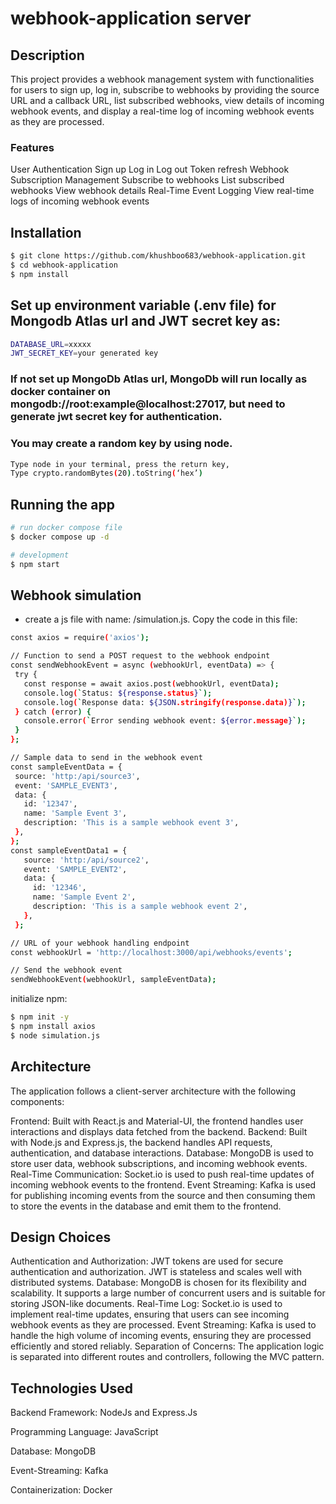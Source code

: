 # webhook-application server

## Description

This project provides a webhook management system with functionalities for users to sign up, log in, subscribe to webhooks by providing the source URL and a callback URL, list subscribed webhooks, view details of incoming webhook events, and display a real-time log of incoming webhook events as they are processed.

### Features
User Authentication
Sign up
Log in
Log out
Token refresh
Webhook Subscription Management
Subscribe to webhooks
List subscribed webhooks
View webhook details
Real-Time Event Logging
View real-time logs of incoming webhook events

## Installation

```bash
$ git clone https://github.com/khushboo683/webhook-application.git
$ cd webhook-application
$ npm install
```
## Set up environment variable (.env file) for Mongodb Atlas url and JWT secret key as:

```bash
DATABASE_URL=xxxxx 
JWT_SECRET_KEY=your generated key
```
### If not set up MongoDb Atlas url, MongoDb will run locally as docker container on mongodb://root:example@localhost:27017, but need to generate jwt secret key for authentication.
### You may create a random key by using node.

```bash
Type node in your terminal, press the return key,
Type crypto.randomBytes(20).toString(‘hex’)
```

## Running the app

```bash
# run docker compose file
$ docker compose up -d

# development
$ npm start

```
## Webhook simulation
- create a js file with name: /simulation.js. Copy the code in this file:
 ```bash
const axios = require('axios');

// Function to send a POST request to the webhook endpoint
const sendWebhookEvent = async (webhookUrl, eventData) => {
  try {
    const response = await axios.post(webhookUrl, eventData);
    console.log(`Status: ${response.status}`);
    console.log(`Response data: ${JSON.stringify(response.data)}`);
  } catch (error) {
    console.error(`Error sending webhook event: ${error.message}`);
  }
};

// Sample data to send in the webhook event
const sampleEventData = {
  source: 'http:/api/source3',
  event: 'SAMPLE_EVENT3',
  data: {
    id: '12347',
    name: 'Sample Event 3',
    description: 'This is a sample webhook event 3',
  },
};
const sampleEventData1 = {
    source: 'http:/api/source2',
    event: 'SAMPLE_EVENT2',
    data: {
      id: '12346',
      name: 'Sample Event 2',
      description: 'This is a sample webhook event 2',
    },
  };

// URL of your webhook handling endpoint
const webhookUrl = 'http://localhost:3000/api/webhooks/events'; 

// Send the webhook event
sendWebhookEvent(webhookUrl, sampleEventData);
```
initialize npm:
```bash
$ npm init -y
$ npm install axios
$ node simulation.js
```
## Architecture
The application follows a client-server architecture with the following components:

Frontend: Built with React.js and Material-UI, the frontend handles user interactions and displays data fetched from the backend.
Backend: Built with Node.js and Express.js, the backend handles API requests, authentication, and database interactions.
Database: MongoDB is used to store user data, webhook subscriptions, and incoming webhook events.
Real-Time Communication: Socket.io is used to push real-time updates of incoming webhook events to the frontend.
Event Streaming: Kafka is used for publishing incoming events from the source and then consuming them to store the events in the database and emit them to the frontend.

## Design Choices
Authentication and Authorization: JWT tokens are used for secure authentication and authorization. JWT is stateless and scales well with distributed systems.
Database: MongoDB is chosen for its flexibility and scalability. It supports a large number of concurrent users and is suitable for storing JSON-like documents.
Real-Time Log: Socket.io is used to implement real-time updates, ensuring that users can see incoming webhook events as they are processed.
Event Streaming: Kafka is used to handle the high volume of incoming events, ensuring they are processed efficiently and stored reliably.
Separation of Concerns: The application logic is separated into different routes and controllers, following the MVC pattern.

## Technologies Used

Backend Framework: NodeJs and Express.Js

Programming Language: JavaScript

Database: MongoDB

Event-Streaming: Kafka

Containerization: Docker

